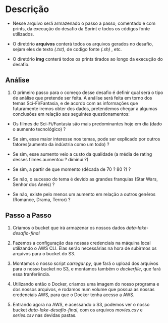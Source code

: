 # Descrição

- Nesse arquivo será armazenado o passo a passo, comentado e com prints, da execução do desafio da Sprint e todos os códigos fonte utilizados.

- O diretório **arquivos** conterá todos os arquivos gerados no desafio, sejam eles de texto *(.txt)*, de codigo fonte *(.sh)* , etc.
- O diretório **img** conterá todos os prints tirados ao longo da execução do desafio.

## Análise

1. O primeiro passo para o começo desse desafio é definir qual será o tipo de análise que pretende ser feita. A análise será feita em torno dos temas Sci-Fi/Fantasia, e de acordo com as informações que futuramente iremos obter dos dados, pretendemos chegar a algumas conclusões em relação aos seguintes questionamentos:

- Os filmes de Sci-Fi/Fantasia são mais predominantes hoje em dia (dado o aumento tecnológico) ? 

- Se sim, esse maior interesse nos temas, pode ser explicado por outros fatores(aumento da indústria como um todo) ?
- Se sim, esse aumento veio a custo da qualidade (a média de rating desses filmes aumentou ? diminui ?)
- Se sim, a partir de que momento (década de 70 ? 80 ?) ? 
- Se não, o sucesso do tema é devido as grandes franquias (Star Wars, Senhor dos Aneis) ?
- Se não, existe pelo menos um aumento em relação a outros genêros (Romance, Drama, Terror) ? 

## Passo a Passo

1. Criamos o bucket que irá armazenar os nossos dados *data-lake-desafio-final*

2. Fazemos a configuração das nossas credenciais na máquina local utilizando o AWS CLI. Elas serão necessárias na hora de subirmos os arquivos para o bucket do S3.

3. Montamos o nosso script *carregar.py*, que fará o upload dos arquivos para o nosso bucket no S3, e montamos também o *dockerfile*, que fará essa tranferência.

4. Utilizando então o Docker, criamos uma imagem do nosso programa e dos nossos arquivos, e rodamos num volume que possua as nossas credenciais AWS, para que o Docker tenha acesso a AWS.

5. Entrando agora na AWS, e acessando o S3, podemos ver o nosso bucket *data-lake-desafio-final*, com os arquivos *movies.csv* e *series.csv* nas devidas pastas.